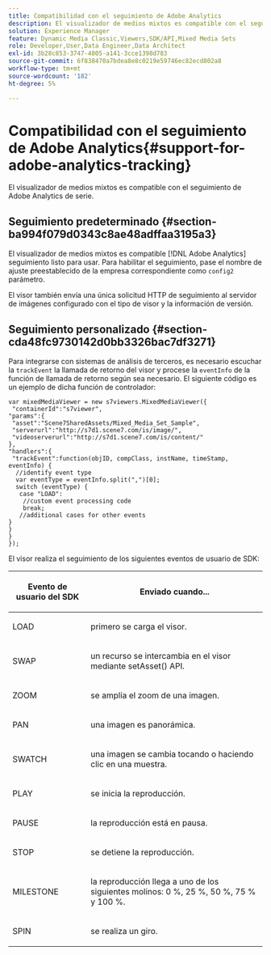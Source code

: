 ```yaml
---
title: Compatibilidad con el seguimiento de Adobe Analytics
description: El visualizador de medios mixtos es compatible con el seguimiento de Adobe Analytics de serie.
solution: Experience Manager
feature: Dynamic Media Classic,Viewers,SDK/API,Mixed Media Sets
role: Developer,User,Data Engineer,Data Architect
exl-id: 3b28c853-3747-4805-a141-3cce1398d783
source-git-commit: 6f838470a7bdea8e8c0219e59746ec82ecd802a8
workflow-type: tm+mt
source-wordcount: '182'
ht-degree: 5%

---
```


# Compatibilidad con el seguimiento de Adobe Analytics{#support-for-adobe-analytics-tracking}

El visualizador de medios mixtos es compatible con el seguimiento de Adobe Analytics de serie.

## Seguimiento predeterminado {#section-ba994f079d0343c8ae48adffaa3195a3}

El visualizador de medios mixtos es compatible [!DNL Adobe Analytics] seguimiento listo para usar. Para habilitar el seguimiento, pase el nombre de ajuste preestablecido de la empresa correspondiente como `config2` parámetro.

El visor también envía una única solicitud HTTP de seguimiento al servidor de imágenes configurado con el tipo de visor y la información de versión.

## Seguimiento personalizado {#section-cda48fc9730142d0bb3326bac7df3271}

Para integrarse con sistemas de análisis de terceros, es necesario escuchar la `trackEvent` la llamada de retorno del visor y procese la `eventInfo` de la función de llamada de retorno según sea necesario. El siguiente código es un ejemplo de dicha función de controlador:

```
var mixedMediaViewer = new s7viewers.MixedMediaViewer({ 
 "containerId":"s7viewer", 
"params":{ 
 "asset":"Scene7SharedAssets/Mixed_Media_Set_Sample", 
 "serverurl":"http://s7d1.scene7.com/is/image/", 
 "videoserverurl":"http://s7d1.scene7.com/is/content/" 
}, 
"handlers":{ 
 "trackEvent":function(objID, compClass, instName, timeStamp, eventInfo) { 
  //identify event type 
  var eventType = eventInfo.split(",")[0]; 
  switch (eventType) { 
   case "LOAD": 
    //custom event processing code 
    break; 
   //additional cases for other events 
} 
} 
} 
});
```

El visor realiza el seguimiento de los siguientes eventos de usuario de SDK:

<table id="table_5D090E6614974D968E1A93B5727D859C"> 
 <thead> 
  <tr> 
   <th colname="col1" class="entry"> <p>Evento de usuario del SDK </p> </th> 
   <th colname="col2" class="entry"> <p>Enviado cuando... </p> </th> 
  </tr> 
 </thead>
 <tbody> 
  <tr> 
   <td colname="col1"> <p> <span class="codeph"> LOAD </span> </p> </td> 
   <td colname="col2"> <p>primero se carga el visor. </p> </td> 
  </tr> 
  <tr> 
   <td colname="col1"> <p> <span class="codeph"> SWAP </span> </p> </td> 
   <td colname="col2"> <p>un recurso se intercambia en el visor mediante <span class="codeph"> setAsset() </span> API. </p> </td> 
  </tr> 
  <tr> 
   <td colname="col1"> <p> <span class="codeph"> ZOOM </span> </p> </td> 
   <td colname="col2"> <p>se amplía el zoom de una imagen. </p> </td> 
  </tr> 
  <tr> 
   <td colname="col1"> <p> <span class="codeph"> PAN </span> </p> </td> 
   <td colname="col2"> <p>una imagen es panorámica. </p> </td> 
  </tr> 
  <tr> 
   <td colname="col1"> <p> <span class="codeph"> SWATCH </span> </p> </td> 
   <td colname="col2"> <p> una imagen se cambia tocando o haciendo clic en una muestra. </p> </td> 
  </tr> 
  <tr> 
   <td colname="col1"> <p> <span class="codeph"> PLAY </span> </p> </td> 
   <td colname="col2"> <p>se inicia la reproducción. </p> </td> 
  </tr> 
  <tr> 
   <td colname="col1"> <p> <span class="codeph"> PAUSE </span> </p> </td> 
   <td colname="col2"> <p>la reproducción está en pausa. </p> </td> 
  </tr> 
  <tr> 
   <td colname="col1"> <p> <span class="codeph"> STOP </span> </p> </td> 
   <td colname="col2"> <p>se detiene la reproducción. </p> </td> 
  </tr> 
  <tr> 
   <td colname="col1"> <p> <span class="codeph"> MILESTONE </span> </p> </td> 
   <td colname="col2"> <p>la reproducción llega a uno de los siguientes molinos: 0 %, 25 %, 50 %, 75 % y 100 %. </p> </td> 
  </tr> 
  <tr> 
   <td colname="col1"> <p> <span class="codeph"> SPIN </span> </p> </td> 
   <td colname="col2"> <p>se realiza un giro. </p> </td> 
  </tr> 
 </tbody> 
</table>
